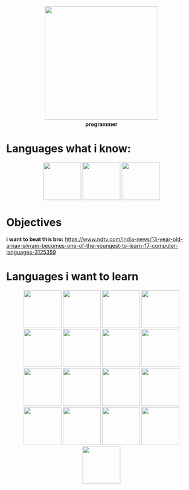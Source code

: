 <div id="header" align="center">
  <img src="https://media0.giphy.com/media/v1.Y2lkPTc5MGI3NjExaGR1ZjlkeTUzZHk4aHkycjh3YXZ5ODAwZGVyNG9zanlhMGF2aXg2OCZlcD12MV9pbnRlcm5hbF9naWZfYnlfaWQmY3Q9Zw/RbDKaczqWovIugyJmW/giphy.gif" width="300"/>
  <b><br>programmer</br></b>
</div>

# Languages what i know: 
<div id="header" align="center">
  <img src="https://upload.wikimedia.org/wikipedia/commons/4/4b/Bash_Logo_Colored.svg" width="100"/>
  <img src="https://upload.wikimedia.org/wikipedia/commons/f/f1/Ruby_logo.png" width="100"/>
  <img src="https://upload.wikimedia.org/wikipedia/commons/c/c3/Python-logo-notext.svg" width="100"/>
</div>

# Objectives
<b>i want to beat this bro:</b>
https://www.ndtv.com/india-news/13-year-old-arnav-sivram-becomes-one-of-the-youngest-to-learn-17-computer-languages-3125359

# Languages i want to learn
<div id="header" align="center">
  <img src="https://uxwing.com/wp-content/themes/uxwing/download/brands-and-social-media/kotlin-programming-language-icon.png" width="100"/>
  <img src="https://upload.wikimedia.org/wikipedia/commons/thumb/1/18/C_Programming_Language.svg/380px-C_Programming_Language.svg.png?20201031132917" width="100"/>
  <img src="https://upload.wikimedia.org/wikipedia/commons/thumb/1/18/ISO_C%2B%2B_Logo.svg/306px-ISO_C%2B%2B_Logo.svg.png" width="100"/>
  <img src="https://uxwing.com/wp-content/themes/uxwing/download/brands-and-social-media/c-sharp-programming-language-icon.png" width="100"/>
  <img src="https://d34cn6qij0e941.cloudfront.net/wp-content/uploads/2024/01/powershell_logo-e1704823786662.png" width="100"/>
  <img src="https://cdn-icons-png.flaticon.com/512/28/28788.png" width="100"/>
  <img src="https://media.licdn.com/dms/image/D4D12AQEM9F_-u1OT5Q/article-cover_image-shrink_600_2000/0/1658763190886?e=2147483647&v=beta&t=PFy2LQAuefuy-w5fNVWMy_qO6OtNhLYS3ApqYMRXoyo" width="100"/>
  <img src="https://upload.wikimedia.org/wikipedia/commons/f/f1/Ruby_logo.png" width="100"/>
  <img src="https://upload.wikimedia.org/wikipedia/commons/c/c3/Python-logo-notext.svg" width="100"/>  
  <img src="https://upload.wikimedia.org/wikipedia/commons/4/4b/Bash_Logo_Colored.svg" width="100"/>
  <img src="https://upload.wikimedia.org/wikipedia/commons/f/f1/Ruby_logo.png" width="100"/>
  <img src="https://upload.wikimedia.org/wikipedia/commons/c/c3/Python-logo-notext.svg" width="100"/>
  <img src="https://upload.wikimedia.org/wikipedia/commons/4/4b/Bash_Logo_Colored.svg" width="100"/>
  <img src="https://upload.wikimedia.org/wikipedia/commons/f/f1/Ruby_logo.png" width="100"/>
  <img src="https://upload.wikimedia.org/wikipedia/commons/c/c3/Python-logo-notext.svg" width="100"/>
  <img src="https://upload.wikimedia.org/wikipedia/commons/f/f1/Ruby_logo.png" width="100"/>
  <img src="https://upload.wikimedia.org/wikipedia/commons/c/c3/Python-logo-notext.svg" width="100"/>
</div>







